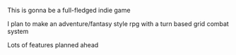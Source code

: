 This is gonna be a full-fledged indie game

I plan to make an adventure/fantasy style rpg with a turn based grid combat system

Lots of features planned ahead